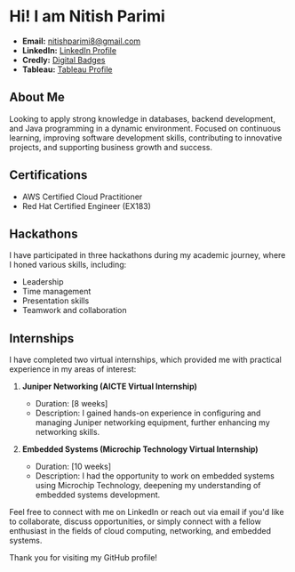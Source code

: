 # Hi! I am   Nitish Parimi


- **Email:** nitishparimi8@gmail.com
- **LinkedIn:** [LinkedIn Profile](https://www.linkedin.com/in/nitish-parimi-0668bb235/)  
- **Credly:** [Digital Badges](https://www.credly.com/users/nitish-parimi.2fd583f5)
- **Tableau:** [Tableau Profile](https://public.tableau.com/app/profile/nitish.parimi/vizzes)
  
## About Me

Looking to apply strong knowledge in databases, backend development, and Java programming in a dynamic 
environment. Focused on continuous learning, improving software development skills, contributing to 
innovative projects, and supporting business growth and success.


## Certifications

- AWS Certified Cloud Practitioner
- Red Hat Certified Engineer (EX183)

## Hackathons

I have participated in three hackathons during my academic journey, where I honed various skills, including:

- Leadership
- Time management
- Presentation skills
- Teamwork and collaboration

## Internships

I have completed two virtual internships, which provided me with practical experience in my areas of interest:

1. **Juniper Networking (AICTE Virtual Internship)**
   - Duration: [8 weeks]
   - Description: I gained hands-on experience in configuring and managing Juniper networking equipment, further enhancing my networking skills.

2. **Embedded Systems (Microchip Technology Virtual Internship)**
   - Duration: [10 weeks]
   - Description: I had the opportunity to work on embedded systems using Microchip Technology, deepening my understanding of embedded systems development.


Feel free to connect with me on LinkedIn or reach out via email if you'd like to collaborate, discuss opportunities, or simply connect with a fellow enthusiast in the fields of cloud computing, networking, and embedded systems.

Thank you for visiting my GitHub profile!

